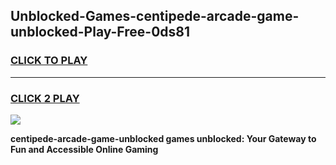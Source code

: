 
## Unblocked-Games-centipede-arcade-game-unblocked-Play-Free-0ds81
<h3>
<a href="https://premium76.site?title=centipede-arcade-game-unblocked&ref=10A">CLICK TO PLAY</a></h3>
<hr>

<h3>
<a href="https://premium76.site?title=centipede-arcade-game-unblocked&ref=10A">CLICK 2 PLAY</a>
  
</h3>

<a href="https://premium76.site?title=centipede-arcade-game-unblocked&ref=10A"><img src="https://clearcache.store/games.png"></a>


**centipede-arcade-game-unblocked games unblocked: Your Gateway to Fun and Accessible Online Gaming**
